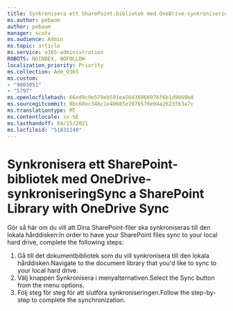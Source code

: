 ```yaml
---
title: Synkronisera ett SharePoint-bibliotek med OneDrive-synkronisering
ms.author: pebaum
author: pebaum
manager: scotv
ms.audience: Admin
ms.topic: article
ms.service: o365-administration
ROBOTS: NOINDEX, NOFOLLOW
localization_priority: Priority
ms.collection: Adm_O365
ms.custom:
- "9003051"
- "5797"
ms.openlocfilehash: 66ed9c9e579eb591ea56436966976f6b1d9669b0
ms.sourcegitcommit: 8bc60ec34bc1e40685e3976576e04a2623f63a7c
ms.translationtype: MT
ms.contentlocale: sv-SE
ms.lasthandoff: 04/15/2021
ms.locfileid: "51831140"
---
```

# <a name="sync-a-sharepoint-library-with-onedrive-sync"></a><span data-ttu-id="e207e-102">Synkronisera ett SharePoint-bibliotek med OneDrive-synkronisering</span><span class="sxs-lookup"><span data-stu-id="e207e-102">Sync a SharePoint Library with OneDrive Sync</span></span>

<span data-ttu-id="e207e-103">Gör så här om du vill att Dina SharePoint-filer ska synkroniseras till den lokala hårddisken:</span><span class="sxs-lookup"><span data-stu-id="e207e-103">In order to have your SharePoint files sync to your local hard drive, complete the following steps:</span></span>

1. <span data-ttu-id="e207e-104">Gå till det dokumentbibliotek som du vill synkronisera till den lokala hårddisken.</span><span class="sxs-lookup"><span data-stu-id="e207e-104">Navigate to the document library that you'd like to sync to your local hard drive.</span></span>
2. <span data-ttu-id="e207e-105">Välj knappen Synkronisera i menyalternativen.</span><span class="sxs-lookup"><span data-stu-id="e207e-105">Select the Sync button from the menu options.</span></span>
3. <span data-ttu-id="e207e-106">Följ steg för steg för att slutföra synkroniseringen.</span><span class="sxs-lookup"><span data-stu-id="e207e-106">Follow the step-by-step to complete the synchronization.</span></span>